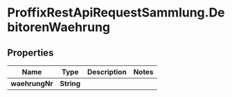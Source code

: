 # ProffixRestApiRequestSammlung.DebitorenWaehrung

## Properties
Name | Type | Description | Notes
------------ | ------------- | ------------- | -------------
**waehrungNr** | **String** |  | 


